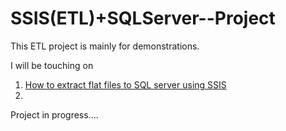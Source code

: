 # SSIS(ETL)+SQLServer--Project

This ETL project is mainly for demonstrations.

I will be touching on
1) [How to extract flat files to SQL server using SSIS](https://medium.com/@1box/how-to-extract-flat-files-to-sql-server-using-ssis-4caa25a9a98d)
1) 



Project in progress....
